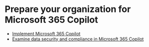 # Prepare your organization for Microsoft 365 Copilot

- [Implement Microsoft 365 Copilot](01-implement/readme.md)
- [Examine data security and compliance in Microsoft 365 Copilot](02-security-compliance/readme.md)
